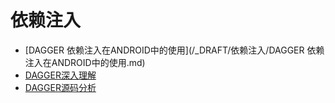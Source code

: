# 依赖注入

- [DAGGER 依赖注入在ANDROID中的使用](/_DRAFT/依赖注入/DAGGER 依赖注入在ANDROID中的使用.md)
- [DAGGER深入理解](/_DRAFT/依赖注入/DAGGER深入理解.md)
- [DAGGER源码分析](/_DRAFT/依赖注入/DAGGER源码分析.md)
